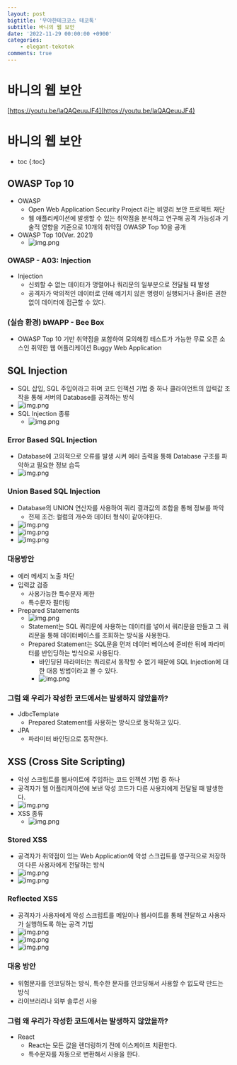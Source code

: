 ```yaml
---
layout: post
bigtitle: '우아한테크코스 테코톡'
subtitle: 바니의 웹 보안
date: '2022-11-29 00:00:00 +0900'
categories:
    - elegant-tekotok
comments: true
---
```


# 바니의 웹 보안 
[https://youtu.be/laQAQeuuJF4](https://youtu.be/laQAQeuuJF4)

# 바니의 웹 보안
* toc
{:toc}

## OWASP Top 10
+ OWASP
  + Open Web Application Security Project 라는 비영리 보안 프로젝트 재단 
  + 웹 애플리케이션에 발생할 수 있는 취약점을 분석하고 연구해 공격 가능성과 기술적 영향을 기준으로 10개의 취약점 OWASP Top 10을 공개
+ OWASP Top 10(Ver. 2021)
  + ![img.png](../../../assets/img/elegant-tekotok/BARNEY-WEB-Security.png)

### OWASP - A03: Injection
+ Injection
  + 신뢰할 수 없는 데이터가 명렬어나 쿼리문의 일부분으로 전달될 때 발생
  + 공격자가 악의적인 데이터로 인해 예기치 않은 명령이 실행되거나 올바른 권한 없이 데이터에 접근할 수 있다.

### (실습 환경) bWAPP - Bee Box
+ OWASP Top 10 기반 취약점을 포함하여 모의해킹 테스트가 가능한 무료 오픈 소스인 취약한 웹 어플리케이션 Buggy Web Application

## SQL Injection
+ SQL 삽입, SQL 주입이라고 하며 코드 인젝션 기법 중 하나 클라이언트의 입력값 조작을 통해 서버의 Database를 공격하는 방식 
+ ![img.png](../../../assets/img/elegant-tekotok/BARNEY-WEB-Security2.png)
+ SQL Injection 종류 
  + ![img.png](../../../assets/img/elegant-tekotok/BARNEY-WEB-Security3.png)
    
### Error Based SQL Injection
+ Database에 고의적으로 오류를 발생 시켜 에러 출력을 통해 Database 구조를 파악하고 필요한 정보 습득
+ ![img.png](../../../assets/img/elegant-tekotok/BARNEY-WEB-Security4.png)

### Union Based SQL Injection
+ Database의 UNION 연산자를 사용하여 쿼리 결과값의 조합을 통해 정보를 파악
  + 전제 조건: 컬럼의 개수와 데이터 형식이 같아야한다.  
+ ![img.png](../../../assets/img/elegant-tekotok/BARNEY-WEB-Security5.png)
+ ![img.png](../../../assets/img/elegant-tekotok/BARNEY-WEB-Security6.png)
+ ![img.png](../../../assets/img/elegant-tekotok/BARNEY-WEB-Security7.png)

### 대응방안 
+ 에러 메세지 노출 차단 
+ 입력값 검증
  + 사용가능한 특수문자 제한
  + 특수문자 필터링 
+ Prepared Statements 
  + ![img.png](../../../assets/img/elegant-tekotok/BARNEY-WEB-Security8.png)
  + Statement는 SQL 쿼리문에 사용하는 데이터를 넣어서 쿼리문을 만들고 그 쿼리문을 통해 데이터베이스를 조회하는 방식을 사용한다.
  + Prepared Statement는 SQL문을 먼저 데이터 베이스에 준비한 뒤에 파라미터를 반인딩하는 방식으로 사용된다. 
    + 바인딩된 파라미터는 쿼리로서 동작할 수 없기 때문에 SQL Injection에 대한 대응 방법이라고 볼 수 있다. 
    + ![img.png](../../../assets/img/elegant-tekotok/BARNEY-WEB-Security9.png)

### 그럼 왜 우리가 작성한 코드에서는 발생하지 않았을까?
+ JdbcTemplate 
  + Prepared Statement를 사용하는 방식으로 동작하고 있다. 
+ JPA 
  + 파라미터 바인딩으로 동작한다. 

## XSS (Cross Site Scripting)
+ 악성 스크립트를 웹사이트에 주입하는 코드 인젝션 기법 중 하나
+ 공격자가 웹 어플리케이션에 보낸 악성 코드가 다른 사용자에게 전달될 때 발생한다. 
+ ![img.png](../../../assets/img/elegant-tekotok/BARNEY-WEB-Security10.png)
+ XSS 종류
  + ![img.png](../../../assets/img/elegant-tekotok/BARNEY-WEB-Security11.png)

### Stored XSS
+ 공격자가 취약점이 있는 Web Application에 악성 스크립트를 영구적으로 저장하여 다른 사용자에게 전달하는 방식 
+ ![img.png](../../../assets/img/elegant-tekotok/BARNEY-WEB-Security11.png)
+ ![img.png](../../../assets/img/elegant-tekotok/BARNEY-WEB-Security12.png)

### Reflected XSS
+ 공격자가 사용자에게 악성 스크립트를 메일이나 웹사이트를 통해 전달하고 사용자가 실행하도록 하는 공격 기법 
+ ![img.png](../../../assets/img/elegant-tekotok/BARNEY-WEB-Security13.png)
+ ![img.png](../../../assets/img/elegant-tekotok/BARNEY-WEB-Security14.png)
+ ![img.png](../../../assets/img/elegant-tekotok/BARNEY-WEB-Security15.png)

### 대응 방안 
+ 위험문자를 인코딩하는 방식, 특수한 문자를 인코딩해서 사용할 수 없도락 만드는 방식 
+ 라이브러리나 외부 솔루션 사용 

### 그럼 왜 우리가 작성한 코드에서는 발생하지 않았을까?
+ React
  + React는 모든 값을 렌더링하기 전에 이스케이프 치환한다. 
  + 특수문자를 자동으로 변환해서 사용을 한다.  
